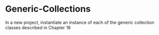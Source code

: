 # Generic-Collections
In a new project, instantiate an instance of each of the generic collection classes described in Chapter 18
